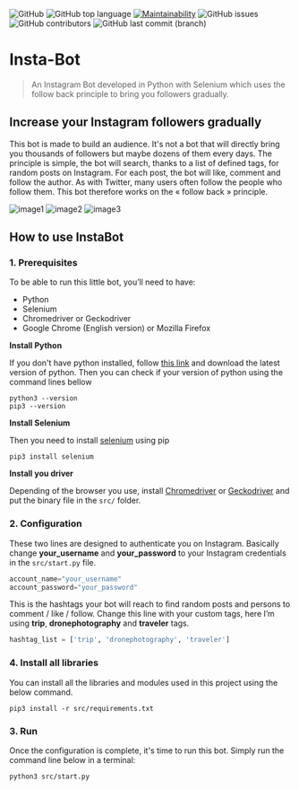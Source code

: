![GitHub](https://img.shields.io/github/license/estayparadox/insta-bot)
![GitHub top language](https://img.shields.io/github/languages/top/estayparadox/insta-bot)
[![Maintainability](https://api.codeclimate.com/v1/badges/27ce99459261036cd733/maintainability)](https://codeclimate.com/github/Estayparadox/InstaBot/maintainability)
![GitHub issues](https://img.shields.io/github/issues/estayparadox/insta-bot)
![GitHub contributors](https://img.shields.io/github/contributors/estayparadox/insta-bot)
![GitHub last commit (branch)](https://img.shields.io/github/last-commit/estayparadox/insta-bot/master)

# Insta-Bot

> An Instagram Bot developed in Python with Selenium which uses the follow back principle to bring you followers gradually.

## Increase your Instagram followers gradually
This bot is made to build an audience.
It's not a bot that will directly bring you thousands of followers but maybe dozens of them every days.
The principle is simple, the bot will search, thanks to a list of defined tags, for random posts on Instagram. For each post, the bot will like, comment and follow the author.
As with Twitter, many users often follow the people who follow them.
This bot therefore works on the « follow back » principle.

![image1](https://github.com/Estayparadox/InstaBot/blob/master/src/images/IMG_1869.png)
![image2](https://github.com/Estayparadox/InstaBot/blob/master/src/images/IMG_1872.png)
![image3](https://github.com/Estayparadox/InstaBot/blob/master/src/images/IMG_1897.jpeg)

## How to use InstaBot

### 1. Prerequisites
To be able to run this little bot, you’ll need to have:
* Python
* Selenium
* Chromedriver or Geckodriver
* Google Chrome (English version) or Mozilla Firefox 

**Install Python**

If you don't have python installed, follow [this link](https://www.python.org/downloads/) and download the latest version of python.
Then you can check if your version of python using the command lines bellow
```shell
python3 --version
pip3 --version
```

**Install Selenium**

Then you need to install [selenium](https://selenium-python.readthedocs.io/installation.html) using pip
```shell
pip3 install selenium
```

**Install you driver**

Depending of the browser you use, install [Chromedriver](http://chromedriver.chromium.org) or [Geckodriver](https://github.com/mozilla/geckodriver) and put the binary file in the `src/` folder.

### 2. Configuration
These two lines are designed to authenticate you on Instagram. Basically  change **your_username** and **your_password** to your Instagram credentials in the `src/start.py` file.
```python
account_name="your_username"
account_password="your_password"
```
This is the hashtags your bot will reach to find random posts and persons to comment / like / follow.
Change this line with your custom tags, here I’m using **trip**, **dronephotography** and **traveler** tags.

```python
hashtag_list = ['trip', 'dronephotography', 'traveler']
```

### 4. Install all libraries

You can install all the libraries and modules used in this project using the below command.  

```shell
pip3 install -r src/requirements.txt  
```

### 3. Run
Once the configuration is complete, it's time to run this bot.
Simply run the command line below in a terminal:
```shell
python3 src/start.py
```
